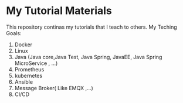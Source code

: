 # My Tutorial Materials
This repository continas my tutorials that I teach to others. 
My Teching Goals:
1. Docker
2. Linux
3. Java (Java core,Java Test, Java Spring, JavaEE, Java Spring MicroService , ...)
4. Prometheus 
5. kubernetes
6. Ansible
7. Message Broker( Like EMQX ,...)
8. CI/CD

